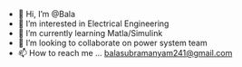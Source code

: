 - 👋 Hi, I’m @Bala      
- 👀 I’m interested in Electrical Engineering
- 🌱 I’m currently learning Matla/Simulink
- 💞️ I’m looking to collaborate on power system team
- 📫 How to reach me ...
balasubramanyam241@gmail.com
<!---
sjbavayy241/sjbavayy241 is a ✨ special ✨ repository because its `README.md` (this file) appears on your GitHub profile.
You can click the Preview link to take a look at your changes.
--->
